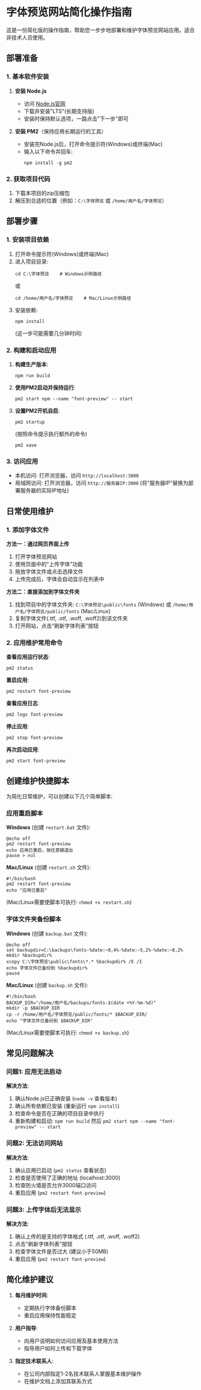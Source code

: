 # 字体预览网站简化操作指南

这是一份简化版的操作指南，帮助您一步步地部署和维护字体预览网站应用。适合非技术人员使用。

## 部署准备

### 1. 基本软件安装

1. **安装 Node.js**
   - 访问 [Node.js官网](https://nodejs.org/)
   - 下载并安装"LTS"(长期支持版)
   - 安装时保持默认选项，一路点击"下一步"即可

2. **安装 PM2**（保持应用长期运行的工具）
   - 安装完Node.js后，打开命令提示符(Windows)或终端(Mac)
   - 输入以下命令并回车:
     ```
     npm install -g pm2
     ```

### 2. 获取项目代码

1. 下载本项目的zip压缩包
2. 解压到合适的位置（例如：`C:\字体预览` 或 `/home/用户名/字体预览`）

## 部署步骤

### 1. 安装项目依赖

1. 打开命令提示符(Windows)或终端(Mac)
2. 进入项目目录:
   ```
   cd C:\字体预览    # Windows示例路径
   ```
   或
   ```
   cd /home/用户名/字体预览    # Mac/Linux示例路径
   ```
3. 安装依赖:
   ```
   npm install
   ```
   (这一步可能需要几分钟时间)

### 2. 构建和启动应用

1. **构建生产版本**:
   ```
   npm run build
   ```

2. **使用PM2启动并保持运行**:
   ```
   pm2 start npm --name "font-preview" -- start
   ```

3. **设置PM2开机自启**:
   ```
   pm2 startup
   ```
   (按照命令提示执行额外的命令)
   ```
   pm2 save
   ```

### 3. 访问应用

- 本机访问: 打开浏览器，访问 `http://localhost:3000`
- 局域网访问: 打开浏览器，访问 `http://服务器IP:3000`
  (将"服务器IP"替换为部署服务器的实际IP地址)

## 日常使用维护

### 1. 添加字体文件

**方法一：通过网页界面上传**
1. 打开字体预览网站
2. 使用页面中的"上传字体"功能
3. 拖放字体文件或点击选择文件
4. 上传完成后，字体会自动显示在列表中

**方法二：直接添加到字体文件夹**
1. 找到项目中的字体文件夹:
   `C:\字体预览\public\fonts` (Windows)
   或 `/home/用户名/字体预览/public/fonts` (Mac/Linux)
2. 复制字体文件(.ttf, .otf, .woff, .woff2)到该文件夹
3. 打开网站，点击"刷新字体列表"按钮

### 2. 应用维护常用命令

**查看应用运行状态**:
```
pm2 status
```

**重启应用**:
```
pm2 restart font-preview
```

**查看应用日志**:
```
pm2 logs font-preview
```

**停止应用**:
```
pm2 stop font-preview
```

**再次启动应用**:
```
pm2 start font-preview
```

## 创建维护快捷脚本

为简化日常维护，可以创建以下几个简单脚本:

### 应用重启脚本

**Windows** (创建 `restart.bat` 文件):
```
@echo off
pm2 restart font-preview
echo 应用已重启，按任意键退出
pause > nul
```

**Mac/Linux** (创建 `restart.sh` 文件):
```
#!/bin/bash
pm2 restart font-preview
echo "应用已重启"
```
(Mac/Linux需要使脚本可执行: `chmod +x restart.sh`)

### 字体文件夹备份脚本

**Windows** (创建 `backup.bat` 文件):
```
@echo off
set backupdir=C:\backups\fonts-%date:~0,4%-%date:~5,2%-%date:~8,2%
mkdir %backupdir%
xcopy C:\字体预览\public\fonts\*.* %backupdir% /E /I
echo 字体文件已备份到 %backupdir%
pause
```

**Mac/Linux** (创建 `backup.sh` 文件):
```
#!/bin/bash
BACKUP_DIR="/home/用户名/backups/fonts-$(date +%Y-%m-%d)"
mkdir -p $BACKUP_DIR
cp -r /home/用户名/字体预览/public/fonts/* $BACKUP_DIR/
echo "字体文件已备份到 $BACKUP_DIR"
```
(Mac/Linux需要使脚本可执行: `chmod +x backup.sh`)

## 常见问题解决

### 问题1: 应用无法启动
**解决方法**:
1. 确认Node.js已正确安装 (`node -v` 查看版本)
2. 确认所有依赖已安装 (重新运行 `npm install`)
3. 检查命令是否在正确的项目目录中执行
4. 重新构建和启动: `npm run build` 然后 `pm2 start npm --name "font-preview" -- start`

### 问题2: 无法访问网站
**解决方法**:
1. 确认应用已启动 (`pm2 status` 查看状态)
2. 检查是否使用了正确的地址 (localhost:3000)
3. 检查防火墙是否允许3000端口访问
4. 重启应用 (`pm2 restart font-preview`)

### 问题3: 上传字体后无法显示
**解决方法**:
1. 确认上传的是支持的字体格式 (.ttf, .otf, .woff, .woff2)
2. 点击"刷新字体列表"按钮
3. 检查字体文件是否过大 (建议小于50MB)
4. 重启应用 (`pm2 restart font-preview`)

## 简化维护建议

1. **每月维护时间**:
   - 定期执行字体备份脚本
   - 重启应用保持性能稳定

2. **用户指导**:
   - 向用户说明如何访问应用及基本使用方法
   - 指导用户如何上传和下载字体

3. **指定技术联系人**:
   - 在公司内部指定1-2名技术联系人掌握基本维护操作
   - 在维护文档上添加其联系方式 